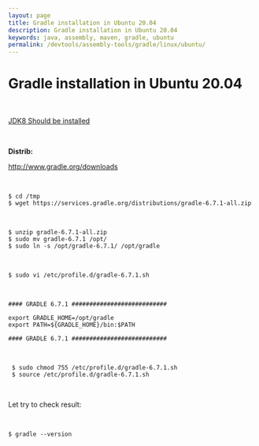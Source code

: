 ```yaml
---
layout: page
title: Gradle installation in Ubuntu 20.04
description: Gradle installation in Ubuntu 20.04
keywords: java, assembly, maven, gradle, ubuntu
permalink: /devtools/assembly-tools/gradle/linux/ubuntu/
---
```


# Gradle installation in Ubuntu 20.04

<br/>

<a href="//javadev.org/devtools/jdk/install/linux/">JDK8 Should be installed</a>

<br/>

<strong>Distrib:</strong><br/>

http://www.gradle.org/downloads

<br/>

    $ cd /tmp
    $ wget https://services.gradle.org/distributions/gradle-6.7.1-all.zip

<br/>

    $ unzip gradle-6.7.1-all.zip
    $ sudo mv gradle-6.7.1 /opt/
    $ sudo ln -s /opt/gradle-6.7.1/ /opt/gradle

<br/>

    $ sudo vi /etc/profile.d/gradle-6.7.1.sh

<br/>

```
#### GRADLE 6.7.1 ###########################

export GRADLE_HOME=/opt/gradle
export PATH=${GRADLE_HOME}/bin:$PATH

#### GRADLE 6.7.1 ###########################
```

<br/>

     $ sudo chmod 755 /etc/profile.d/gradle-6.7.1.sh
     $ source /etc/profile.d/gradle-6.7.1.sh

<br/>

Let try to check result:

<br/>

    $ gradle --version
